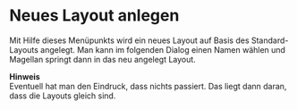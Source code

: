 <span id="top"></span>

# Neues Layout anlegen

Mit Hilfe dieses Menüpunkts wird ein neues Layout auf Basis des
Standard-Layouts angelegt. Man kann im folgenden Dialog einen Namen
wählen und Magellan springt dann in das neu angelegt Layout.

**Hinweis**  
Eventuell hat man den Eindruck, dass nichts passiert. Das liegt dann
daran, dass die Layouts gleich sind.
